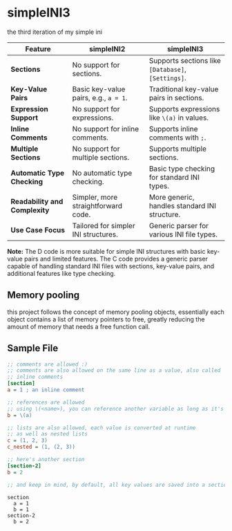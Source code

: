 # simpleINI3

the third iteration of my simple ini

| Feature                                       | simpleINI2                      | simpleINI3                       |
|-----------------------------------------------|-----------------------------------------------|------------------------------------------------|
| **Sections**                                  | No support for sections.                     | Supports sections like `[Database]`, `[Settings]`. |
| **Key-Value Pairs**                           | Basic key-value pairs, e.g., `a = 1`.        | Traditional key-value pairs in sections.      |
| **Expression Support**                       | No support for expressions.                  | Supports expressions like `\(a)` in values.    |
| **Inline Comments**                           | No support for inline comments.              | Supports inline comments with `;`.           |
| **Multiple Sections**                        | No support for multiple sections.            | Supports multiple sections.                  |
| **Automatic Type Checking**                   | No automatic type checking.                  | Basic type checking for standard INI types.  |
| **Readability and Complexity**                | Simpler, more straightforward code.          | More generic, handles standard INI structure. |
| **Use Case Focus**                            | Tailored for simpler INI structures.         | Generic parser for various INI file types.   |

**Note:** The D code is more suitable for simple INI structures with basic key-value pairs and limited features. The C code provides a generic parser capable of handling standard INI files with sections, key-value pairs, and additional features like type checking.


## Memory pooling

this project follows the concept of memory pooling objects, essentially each
object contains a list of memory pointers to free, greatly reducing the
amount of memory that needs a free function call.

## Sample File

```ini
;; comments are allowed :)
;; comments are also allowed on the same line as a value, also called
;; inline comments
[section]
a = 1 ; an inline comment

;; references are allowed
;; using \(<name>), you can reference another variable as long as it's in the same section
b = \(a)

;; lists are also allowed, each value is converted at runtime
;; as well as nested lists
c = (1, 2, 3)
c_nested = (1, (2, 3))

;; here's another section
[section-2]
b = 2

;; and keep in mind, by default, all key values are saved into a section named "_root"
```

```
section
  a = 1
  b = 1
section-2
  b = 2
```
